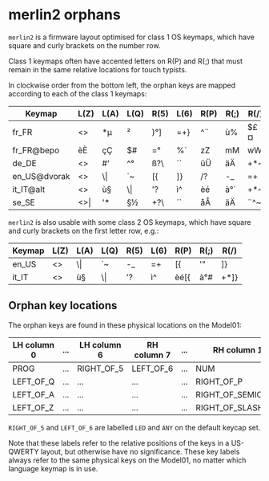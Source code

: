 merlin2 orphans
===============

`merlin2` is a firmware layout optimised for class 1 OS keymaps,
which have square and curly brackets on the number row.

Class 1 keymaps often have accented letters on R(P) and R(;) that must
remain in the same relative locations for touch typists.

In clockwise order from the bottom left, the orphan keys are mapped
according to each of the class 1 keymaps:

Keymap	| L(Z)	| L(A)	| L(Q)	| R(5)	| L(6)	| R(P)	| R(;)	| R(/)
--------|-------|-------|-------|-------|-------|-------|-------|-------
fr_FR	| <>	| *µ	| ²		| )°]	| =+}	| ^¨	| ù%	| $£¤
fr_FR@bepo| èÈ	| çÇ	| $#	| =°	| %`	| zZ	| mM	| wW
de_DE	| <>	| #'	| ^°	| ß?\	| ´`	| üÜ	| äÄ	| +*~
en_US@dvorak| <>|\\&#124;| `~	| [{	| ]}	| /?	| -_	| =+
it_IT@alt| <>	| ù§	|\\&#124;| '?	| ì^	| èé	| à°`	| +*~
se_SE	|<>&#124;| '*	| §½	| +?\	| ´`	| åÅ	| äÄ	| ¨^~

`merlin2` is also usable with some class 2 OS keymaps, 
which have square and curly brackets on the first letter row, e.g.:

Keymap	| L(Z)	| L(A)	| L(Q)	| R(5)	| L(6)	| R(P)	| R(;)	| R(/)
--------|-------|-------|-------|-------|-------|-------|-------|-------
en_US	| <>	|\\&#124;| `~	| -_	| =+	| [{	| '"	| ]}
it_IT	| <>	| ù§	|\\&#124;| '?	| ì^	| èé[{	| à°#	| +*]}

Orphan key locations
--------------------

The orphan keys are found in these physical locations on the Model01:

LH column 0	|...|LH column 6|RH column 7|...|RH column 15	
------------|---|-----------|-----------|---|--------------
PROG		|...|RIGHT_OF_5 | LEFT_OF_6	|...| NUM
LEFT_OF_Q	|...|...		|...		|...| RIGHT_OF_P
LEFT_OF_A	|...|...		|...		|...| RIGHT_OF_SEMICOLON
LEFT_OF_Z	|...|...		|...		|...| RIGHT_OF_SLASH

`RIGHT_OF_5` and `LEFT_OF_6` are labelled `LED` and `ANY` on the
default keycap set.

Note that these labels refer to the relative positions of the keys in a
US-QWERTY layout, but otherwise have no significance. These key labels
always refer to the same physical keys on the Model01, no matter which
language keymap is in use.
